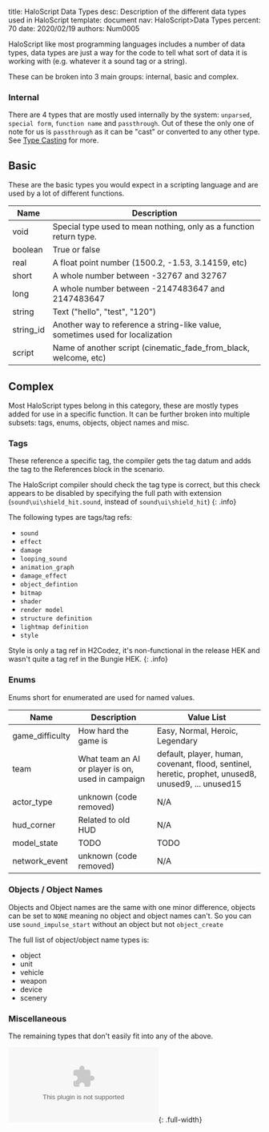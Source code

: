 title:      HaloScript Data Types
desc:       Description of the different data types used in HaloScript
template:   document
nav:        HaloScript>Data Types
percent:    70
date:       2020/02/19
authors:    Num0005

HaloScript like most programming languages includes a number of data types, data types are just a way for the code to tell what sort of data it is working with (e.g. whatever it a sound tag or a string).

These can be broken into 3 main groups: internal, basic and complex.

### Internal ###

There are 4 types that are mostly used internally by the system: `unparsed`, `special form`, `function name` and `passthrough`.
Out of these the only one of note for us is `passthrough` as it can be "cast" or converted to any other type. See [Type Casting](type_casting.md) for more.

## Basic ##

These are the basic types you would expect in a scripting language and are used by a lot of different functions.

| Name          | Description   |
| ------------- | ------------- |
| void          | Special type used to mean nothing, only as a function return type. |
| boolean       | True or false |
| real          | A float point number (1500.2, -1.53, 3.14159, etc) |
| short         | A whole number between -32767 and 32767 |
| long          | A whole number between -2147483647 and 2147483647 |
| string        | Text ("hello", "test", "120") |
| string_id     | Another way to reference a string-like value, sometimes used for localization |
| script        | Name of another script (cinematic_fade_from_black, welcome, etc) |

## Complex ##

Most HaloScript types belong in this category, these are mostly types added for use in a specific function. It can be further broken into multiple subsets: tags, enums, objects, object names and misc.

### Tags ###

These reference a specific tag, the compiler gets the tag datum and adds the tag to the References block in the scenario. 

The HaloScript compiler should check the tag type is correct,  but this check appears to be disabled by specifying the full path with extension
(`sound\ui\shield_hit.sound`, instead of `sound\ui\shield_hit`)
{: .info}

The following types are tags/tag refs:

* `sound`
* `effect`
* `damage`
* `looping_sound` 
* `animation_graph` 
* `damage_effect`
* `object_defintion`
* `bitmap`
* `shader`
* `render model`
* `structure definition`
* `lightmap definition`
* `style`

Style is only a tag ref in H2Codez, it's non-functional in the release HEK and wasn't quite a tag ref in the Bungie HEK.
{: .info}

### Enums ###

Enums short for enumerated are used for named values.

| Name            | Description          | Value List |
| --------------- | -------------        | ---------- |
| game_difficulty | How hard the game is | Easy, Normal, Heroic, Legendary |
| team            | What team an AI or player is on, used in campaign | default, player, human, covenant, flood, sentinel, heretic, prophet, unused8, unused9, ... unused15 |
| actor_type      | unknown (code removed)|   N/A      |
| hud_corner      | Related to old HUD    |   N/A      |
| model_state     | TODO                  |   TODO     |
| network_event   | unknown (code removed)|   N/A      |

### Objects / Object Names ###

Objects and Object names are the same with one minor difference, objects can be set to `NONE` meaning no object and object names can't. So you can use `sound_impulse_start` without an object but not `object_create`


The full list of object/object name types is:

* object
* unit
* vehicle
* weapon
* device
* scenery

### Miscellaneous ###

The remaining types that don't easily fit into any of the above.

![](assets/misc_types.csv){: .full-width}
